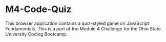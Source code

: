 # M4-Code-Quiz
This browser application contains a quiz-styled game on JavaScript Fundamentals. This is a part of the Module 4 Challenge for the Ohio State University Coding Bootcamp.
